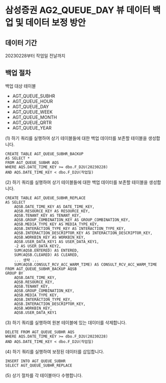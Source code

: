 # 삼성증권 AG2_QUEUE_DAY 뷰 데이터 백업 및 데이터 보정 방안
## 데이터 기간
20230228부터 작업일 전날까지
## 백업 절차
백업 대상 테이블
- AGT_QUEUE_SUBHR
- AGT_QUEUE_HOUR
- AGT_QUEUE_DAY
- AGT_QUEUE_WEEK
- AGT_QUEUE_MONTH
- AGT_QUEUE_QRTR
- AGT_QUEUE_YEAR

(1) 하기 쿼리를 실행하여 상기 테이블들에 대한 백업 데이터를 보존할 테이블을 생성합니다.
```oracle-sql
CREATE TABLE AGT_QUEUE_SUBHR_BACKUP
AS SELECT *
FROM AGT_QUEUE_SUBHR AQS
WHERE AQS.DATE_TIME_KEY >= dbo.F_D2U(20230228)
AND AQS.DATE_TIME_KEY < dbo.F_D2U(작업일)
```

(2) 하기 쿼리를 실행하여 상기 테이블들에 대한 백업 데이터를 보존할 테이블을 생성합니다.
```oracle-sql
CREATE TABLE AGT_QUEUE_SUBHR_REPLACE
AS SELECT
    AQSB.DATE_TIME_KEY AS DATE_TIME_KEY,
    AQSB.RESOURCE_KEY AS RESOURCE_KEY,
    AQSB.TENANT_KEY AS TENANT_KEY,
    AQSB.GROUP_COMBINATION_KEY AS GROUP_COMBINATION_KEY,
    AQSB.MEDIA_TYPE_KEY AS MEDIA_TYPE_KEY,
    AQSB.INTERACTION_TYPE_KEY AS INTERACTION_TYPE_KEY,
    AQSB.INTERACTION_DESCRIPTOR_KEY AS INTERACTION_DESCRIPTOR_KEY,
    AQSB.WORKBIN_KEY AS WORKBIN_KEY,
    AQSB.USER_DATA_KEY1 AS USER_DATA_KEY1,
    -2 AS USER_DATA_KEY2,
    SUM(AQSB.ENTERED) AS ENTERED,
    SUM(AQSB.CLEARED) AS CLEARED,
    ... 생략 ...
    SUM(AQSB.CONSULT_RCV_ACC_WARM_TIME) AS CONSULT_RCV_ACC_WARM_TIME
FROM AGT_QUEUE_SUBHR_BACKUP AQSB
GROUP BY 
    AQSB.DATE_TIME_KEY,
    AQSB.RESOURCE_KEY,
    AQSB.TENANT_KEY,
    AQSB.GROUP_COMBINATION_KEY,
    AQSB.MEDIA_TYPE_KEY,
    AQSB.INTERACTION_TYPE_KEY,
    AQSB.INTERACTION_DESCRIPTOR_KEY,
    AQSB.WORKBIN_KEY,
    AQSB.USER_DATA_KEY1
```

(3) 하기 쿼리를 실행하여 원본 테이블에 있는 데이터를 삭제합니다.
```oracle-sql
DELETE FROM AGT_QUEUE_SUBHR AQS
WHERE AQS.DATE_TIME_KEY >= dbo.F_D2U(20230228)
AND AQS.DATE_TIME_KEY < dbo.F_D2U(작업일)
```

(4) 하기 쿼리를 실행하여 보정된 데이터를 삽입합니다.
```oracle-sql
INSERT INTO AGT_QUEUE_SUBHR
SELECT AGT_QUEUE_SUBHR_REPLACE
```

(5) 상기 절차를 각 테이블마다 수행합니다.